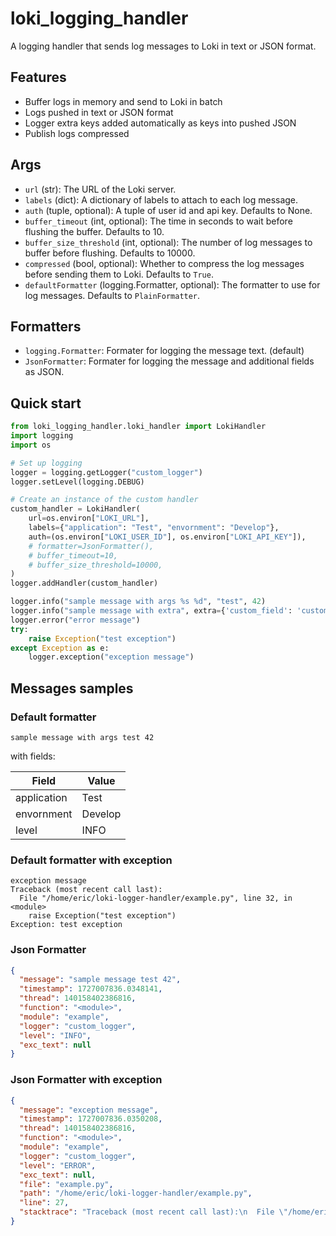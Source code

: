 # loki_logging_handler

A logging handler that sends log messages to Loki in text or JSON format.

## Features

* Buffer logs in memory and send to Loki in batch
* Logs pushed in text or JSON format
* Logger extra keys added automatically as keys into pushed JSON
* Publish logs compressed

## Args

* `url` (str): The URL of the Loki server.
* `labels` (dict): A dictionary of labels to attach to each log message.
* `auth` (tuple, optional): A tuple of user id and api key. Defaults to None.
* `buffer_timeout` (int, optional): The time in seconds to wait before flushing the buffer. Defaults to 10.
* `buffer_size_threshold` (int, optional): The number of log messages to buffer before flushing. Defaults to 10000.
* `compressed` (bool, optional): Whether to compress the log messages before sending them to Loki. Defaults to `True`.
* `defaultFormatter` (logging.Formatter, optional): The formatter to use for log messages. Defaults to `PlainFormatter`.

## Formatters

* `logging.Formatter`: Formater for logging the message text. (default)
* `JsonFormatter`: Formater for logging the message and additional fields as JSON.

## Quick start

```python
from loki_logging_handler.loki_handler import LokiHandler
import logging
import os 

# Set up logging
logger = logging.getLogger("custom_logger")
logger.setLevel(logging.DEBUG)

# Create an instance of the custom handler
custom_handler = LokiHandler(
    url=os.environ["LOKI_URL"],
    labels={"application": "Test", "envornment": "Develop"},
    auth=(os.environ["LOKI_USER_ID"], os.environ["LOKI_API_KEY"]),
    # formatter=JsonFormatter(),
    # buffer_timeout=10,
    # buffer_size_threshold=10000,
)
logger.addHandler(custom_handler)

logger.info("sample message with args %s %d", "test", 42)
logger.info("sample message with extra", extra={'custom_field': 'custom_value'})
logger.error("error message")
try:
    raise Exception("test exception")
except Exception as e:
    logger.exception("exception message")
```

## Messages samples

### Default formatter

```
sample message with args test 42
```

with fields:

| Field       | Value   |
|-------------|---------|
| application | Test    |
| envornment  | Develop |
| level       | INFO    |

### Default formatter with exception

```
exception message
Traceback (most recent call last):
  File "/home/eric/loki-logger-handler/example.py", line 32, in <module>
    raise Exception("test exception")
Exception: test exception
```

### Json Formatter

```json
{
  "message": "sample message test 42",
  "timestamp": 1727007836.0348141,
  "thread": 140158402386816,
  "function": "<module>",
  "module": "example",
  "logger": "custom_logger",
  "level": "INFO",
  "exc_text": null
}
```

### Json Formatter with exception

```json
{
  "message": "exception message",
  "timestamp": 1727007836.0350208,
  "thread": 140158402386816,
  "function": "<module>",
  "module": "example",
  "logger": "custom_logger",
  "level": "ERROR",
  "exc_text": null,
  "file": "example.py",
  "path": "/home/eric/loki-logger-handler/example.py",
  "line": 27,
  "stacktrace": "Traceback (most recent call last):\n  File \"/home/eric/loki-logger-handler/example.py\", line 25, in <module>\n    raise Exception(\"test exception\")\nException: test exception\n"
}
```